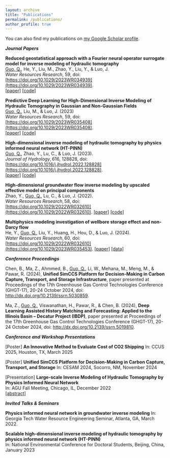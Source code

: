 ```yaml
---
layout: archive
title: "Publications"
permalink: /publications/
author_profile: true
---
```



You can also find my publications on [my Google Scholar profile](https://scholar.google.com/citations?user=n2szrYAAAAAJ&hl=en).

**_Journal Papers_**

**Reduced geostatistical approach with a Fourier neural operator surrogate model for inverse modeling of hydraulic tomography**            
<ins>Guo, Q.</ins>, He, Y., Liu, M., Zhao, Y., Liu, Y., & Luo, J.      
*Water Resources Research*, 59, doi: [https://doi.org/10.1029/2023WR034939](https://doi.org/10.1029/2023WR034939).          
[[paper]](http://quanguo.github.io/files/RGA+FNO.pdf) [[code]](https://github.com/QuanGuo/RGA-FNO-HT-INV) 

**Predictive Deep Learning for High-Dimensional Inverse Modeling of Hydraulic Tomography in Gaussian and Non-Gaussian Fields**       
<ins>Guo, Q.</ins>, Liu, M., & Luo, J. (2023)       
*Water Resources Research*, 59, doi: [https://doi.org/10.1029/2023WR035408](https://doi.org/10.1029/2023WR035408).          
[[paper]](http://quanguo.github.io/files/GAN+DNN.pdf) [[code]](https://github.com/QuanGuo/HT-INV-NN)       

**High-dimensional inverse modeling of hydraulic tomography by physics informed neural network (HT-PINN)**       
<ins>Guo, Q.</ins>, Zhao, Y., Lu, C., & Luo, J. (2023).       
*Journal of Hydrology*, 616, 128828, doi: [https://doi.org/10.1016/j.jhydrol.2022.128828](https://doi.org/10.1016/j.jhydrol.2022.128828).         
[[paper]](http://quanguo.github.io/files/HT-PINN.pdf) [[code]](https://github.com/QuanGuo/HT-PINN)  

**High‐dimensional groundwater flow inverse modeling by upscaled effective model on principal components**       
Zhao, Y., <ins>Guo, Q.</ins>, Lu, C., & Luo, J. (2022).     
*Water Resources Research*, 58, doi: [https://doi.org/10.1029/2022WR032610](https://doi.org/10.1029/2022WR032610). 
[[paper]](http://quanguo.github.io/files/UPCIA.pdf) [[code]](https://github.com/yuezhao001/upscaled_effective_model) 

**Multiphysics modeling investigation of wellbore storage effect and non-Darcy flow**         
He, Y., <ins>Guo, Q.</ins>, Liu, Y., Huang, H., Hou, D., & Luo, J. (2024).       
*Water Resources Research*, 60, doi: [https://doi.org/10.1029/2022WR032610](https://doi.org/10.1029/2023WR035453). 
[[paper]](http://quanguo.github.io/files/multiphysics.pdf) [[data]](https://doi.org/10.5281/zenodo.8217685)

**_Conference Proceedings_**

Chen, B., Ma, Z., Ahmmed, B., <ins>Guo, Q.</ins>, Li, W., Mehana, M., Meng, M., & Pawar, R. (2024), **Unified SimCCS Platform for Decision-Making in Carbon Capture, Transport, and Storage Infrastructure**, paper presented at Proceedings of the 17th Greenhouse Gas Control Technologies Conference (GHGT-17), 20-24 October 2024, doi: http://dx.doi.org/10.2139/ssrn.5030859.

Ma, Z., <ins>Guo, Q.</ins>, Viswanathan, H., Pawar, R., & Chen, B. (2024), **Deep Learning Assisted History Matching and Forecasting: Applied to the Illinois Basin – Decatur Project (IBDP)**, paper presented at Proceedings of the 17th Greenhouse Gas Control Technologies Conference (GHGT-17), 20-24 October 2024, doi: http://dx.doi.org/10.2139/ssrn.5019810.


**_Conference and Workshop Presentations_**

[Poster] **An Innovative Method to Evaluate Cost of CO2 Shipping**
In: CCUS 2025, Houston, TX, March 2025 

[Poster] **Unified SimCCS Platform for Decision-Making in Carbon Capture, Transport, and Storage**
In: CESAM 2024, Socorro, NM, November 2024

[Presentation] **Large-scale Inverse Modeling of Hydraulic Tomography by Physics Informed Neural Network**           
In: AGU Fall Meeting, Chicago, IL, December 2022   
[[abstract]](http://quanguo.github.io/files/AGU_abstract.pdf)

**_Invited Talks & Seminars_**

**Physics informed neural network in groundwater inverse modeling**
In: Georgia Tech Water Resource Engineering Seminar, Atlanta, GA, March 2022.

**Scalable high-dimensional inverse modeling of hydraulic tomography by physics informed neural network (HT-PINN)**   
In: National Environmental Conference for Doctoral Students, Beijing, China, January 2023

